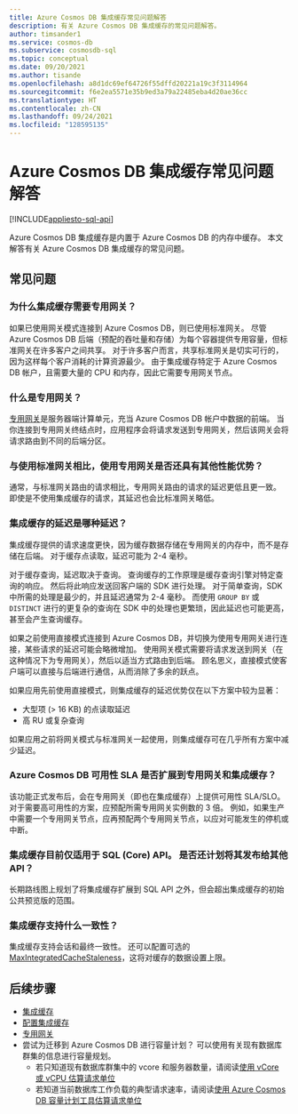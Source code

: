 ```yaml
---
title: Azure Cosmos DB 集成缓存常见问题解答
description: 有关 Azure Cosmos DB 集成缓存的常见问题解答。
author: timsander1
ms.service: cosmos-db
ms.subservice: cosmosdb-sql
ms.topic: conceptual
ms.date: 09/20/2021
ms.author: tisande
ms.openlocfilehash: a8d1dc69ef64726f55dffd20221a19c3f3114964
ms.sourcegitcommit: f6e2ea5571e35b9ed3a79a22485eba4d20ae36cc
ms.translationtype: HT
ms.contentlocale: zh-CN
ms.lasthandoff: 09/24/2021
ms.locfileid: "128595135"
---
```

# <a name="azure-cosmos-db-integrated-cache-frequently-asked-questions"></a>Azure Cosmos DB 集成缓存常见问题解答
[!INCLUDE[appliesto-sql-api](includes/appliesto-sql-api.md)]

Azure Cosmos DB 集成缓存是内置于 Azure Cosmos DB 的内存中缓存。 本文解答有关 Azure Cosmos DB 集成缓存的常见问题。

## <a name="frequently-asked-questions"></a>常见问题

### <a name="why-does-the-integrated-cache-require-a-dedicated-gateway"></a>为什么集成缓存需要专用网关？

如果已使用网关模式连接到 Azure Cosmos DB，则已使用标准网关。 尽管 Azure Cosmos DB 后端（预配的吞吐量和存储）为每个容器提供专用容量，但标准网关在许多客户之间共享。 对于许多客户而言，共享标准网关是切实可行的，因为这样每个客户消耗的计算资源最少。 由于集成缓存特定于 Azure Cosmos DB 帐户，且需要大量的 CPU 和内存，因此它需要专用网关节点。

### <a name="what-is-a-dedicated-gateway"></a>什么是专用网关？

[专用网关](dedicated-gateway.md)是服务器端计算单元，充当 Azure Cosmos DB 帐户中数据的前端。 当你连接到专用网关终结点时，应用程序会将请求发送到专用网关，然后该网关会将请求路由到不同的后端分区。

### <a name="does-using-the-dedicated-gateway-offer-any-other-performance-benefits-over-using-the-standard-gateway"></a>与使用标准网关相比，使用专用网关是否还具有其他性能优势？

通常，与标准网关路由的请求相比，专用网关路由的请求的延迟更低且更一致。 即使是不使用集成缓存的请求，其延迟也会比标准网关略低。

### <a name="what-kind-of-latency-should-i-expect-from-the-integrated-cache"></a>集成缓存的延迟是哪种延迟？

集成缓存提供的请求速度更快，因为缓存数据存储在专用网关的内存中，而不是存储在后端。 对于缓存点读取，延迟可能为 2-4 毫秒。

对于缓存查询，延迟取决于查询。 查询缓存的工作原理是缓存查询引擎对特定查询的响应。 然后将此响应发送回客户端的 SDK 进行处理。 对于简单查询，SDK 中所需的处理是最少的，并且延迟通常为 2-4 毫秒。 而使用 `GROUP BY` 或 `DISTINCT` 进行的更复杂的查询在 SDK 中的处理也更繁琐，因此延迟也可能更高，甚至会产生查询缓存。

如果之前使用直接模式连接到 Azure Cosmos DB，并切换为使用专用网关进行连接，某些请求的延迟可能会略微增加。 使用网关模式需要将请求发送到网关（在这种情况下为专用网关），然后以适当方式路由到后端。 顾名思义，直接模式使客户端可以直接与后端进行通信，从而消除了多余的跃点。 

如果应用先前使用直接模式，则集成缓存的延迟优势仅在以下方案中较为显著：

- 大型项 (> 16 KB) 的点读取延迟
- 高 RU 或复杂查询

如果应用之前将网关模式与标准网关一起使用，则集成缓存可在几乎所有方案中减少延迟。 

### <a name="does-the-azure-cosmos-db-availability-sla-extend-to-the-dedicated-gateway-and-integrated-cache"></a>Azure Cosmos DB 可用性 SLA 是否扩展到专用网关和集成缓存？

该功能正式发布后，会在专用网关（即也在集成缓存）上提供可用性 SLA/SLO。 对于需要高可用性的方案，应预配所需专用网关实例数的 3 倍。 例如，如果生产中需要一个专用网关节点，应再预配两个专用网关节点，以应对可能发生的停机或中断。

### <a name="the-integrated-cache-is-only-available-for-sql-core-api-right-now-are-you-planning-on-releasing-it-for-other-apis-as-well"></a>集成缓存目前仅适用于 SQL (Core) API。 是否还计划将其发布给其他 API？

长期路线图上规划了将集成缓存扩展到 SQL API 之外，但会超出集成缓存的初始公共预览版的范围。

### <a name="what-consistency-does-the-integrated-cache-support"></a>集成缓存支持什么一致性？

集成缓存支持会话和最终一致性。 还可以配置可选的 [MaxIntegratedCacheStaleness](integrated-cache.md#maxintegratedcachestaleness)，这将对缓存的数据设置上限。

## <a name="next-steps"></a>后续步骤

- [集成缓存](integrated-cache.md)
- [配置集成缓存](how-to-configure-integrated-cache.md)
- [专用网关](dedicated-gateway.md)
- 尝试为迁移到 Azure Cosmos DB 进行容量计划？ 可以使用有关现有数据库群集的信息进行容量规划。
    - 若只知道现有数据库群集中的 vcore 和服务器数量，请阅读[使用 vCore 或 vCPU 估算请求单位](convert-vcore-to-request-unit.md) 
    - 若知道当前数据库工作负载的典型请求速率，请阅读[使用 Azure Cosmos DB 容量计划工具估算请求单位](estimate-ru-with-capacity-planner.md)